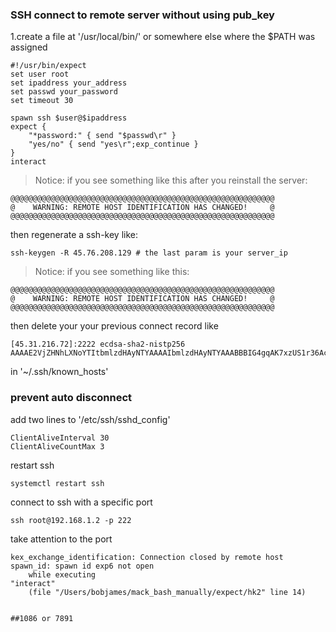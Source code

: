 ### SSH connect to remote server without using pub_key
1.create a file at '/usr/local/bin/' or somewhere else where the $PATH was assigned
```shell script
#!/usr/bin/expect
set user root  
set ipaddress your_address
set passwd your_password
set timeout 30

spawn ssh $user@$ipaddress
expect {
    "*password:" { send "$passwd\r" }
    "yes/no" { send "yes\r";exp_continue }
}
interact
```
>Notice: if you see something like this after you reinstall the server:
```shell script
@@@@@@@@@@@@@@@@@@@@@@@@@@@@@@@@@@@@@@@@@@@@@@@@@@@@@@@@@@@
@    WARNING: REMOTE HOST IDENTIFICATION HAS CHANGED!     @
@@@@@@@@@@@@@@@@@@@@@@@@@@@@@@@@@@@@@@@@@@@@@@@@@@@@@@@@@@@
``` 
then regenerate a ssh-key like:
```shell script
ssh-keygen -R 45.76.208.129 # the last param is your server_ip
```

>Notice: if you see something like this:
```shell script
@@@@@@@@@@@@@@@@@@@@@@@@@@@@@@@@@@@@@@@@@@@@@@@@@@@@@@@@@@@
@    WARNING: REMOTE HOST IDENTIFICATION HAS CHANGED!     @
@@@@@@@@@@@@@@@@@@@@@@@@@@@@@@@@@@@@@@@@@@@@@@@@@@@@@@@@@@@
```
then delete your your previous connect record like
```shell script
[45.31.216.72]:2222 ecdsa-sha2-nistp256 AAAAE2VjZHNhLXNoYTItbmlzdHAyNTYAAAAIbmlzdHAyNTYAAABBBIG4gqAK7xzUS1r36AcEIudEGkyVjI6dr8aIgrBQDz2xoYFyFywyEiJt6fj4tvVFWLAhR/Uux24WtLhFFfDJf4U=
```  
in '~/.ssh/known_hosts'

### prevent auto disconnect
add two lines to '/etc/ssh/sshd_config'
```shell script
ClientAliveInterval 30
ClientAliveCountMax 3
```
restart ssh
```shell script
systemctl restart ssh
```

connect to ssh with a specific port 
```shell script
ssh root@192.168.1.2 -p 222
```

take attention to the port 
```
kex_exchange_identification: Connection closed by remote host
spawn_id: spawn id exp6 not open
    while executing
"interact"
    (file "/Users/bobjames/mack_bash_manually/expect/hk2" line 14)


##1086 or 7891 
```